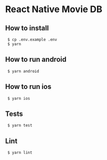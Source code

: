 # React Native Movie DB

## How to install
```
 $ cp .env.example .env
 $ yarn
```

## How to run android
```
 $ yarn android
```

## How to run ios
```
 $ yarn ios
```

## Tests
```
 $ yarn test
```

## Lint
```
 $ yarn lint
```
